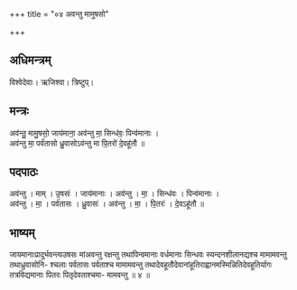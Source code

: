 +++
title = "०४ अवन्तु मामुषसो"

+++
## अधिमन्त्रम्
विश्वेदेवाः। ऋजिश्वा। त्रिष्टुप्।

## मन्त्रः
अव॑न्तु॒ मामु॒षसो॒ जाय॑माना॒ अव॑न्तु मा॒ सिन्ध॑वः॒ पिन्व॑मानाः ।  
अव॑न्तु मा॒ पर्व॑तासो ध्रु॒वासोऽव॑न्तु मा पि॒तरो॑ दे॒वहू॑तौ ॥

## पदपाठः
अव॑न्तु । माम् । उ॒षसः॑ । जाय॑मानाः । अव॑न्तु । मा॒ । सिन्ध॑वः । पिन्व॑मानाः ।  
अव॑न्तु । मा॒ । पर्व॑तासः । ध्रु॒वासः॑ । अव॑न्तु । मा॒ । पि॒तरः॑ । दे॒वऽहू॑तौ ॥

## भाष्यम्
जायमानाःप्रादुर्भवन्त्यउषसः मांअवन्तु रक्षन्तु तथापिन्वमानाः वर्धमानाः सिन्धवः स्यन्दनशीलानद्यश्च मामामवन्तु तथाध्रुवासोनि- श्चलाः पर्वतासः पर्वताश्च मामामवन्तु तथादेवहूतौदेवानांहूतिराह्वानमस्मिन्नितिदेवहूतिर्यागः तत्रविद्यमानाः पितरः पितृदेवताश्चमा- मामवन्तु ॥ ४ ॥